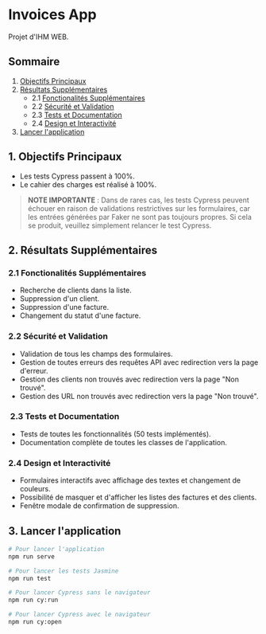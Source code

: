 # Invoices App

Projet d'IHM WEB.

## Sommaire

1. [Objectifs Principaux](#1-objectifs-principaux)
2. [Résultats Supplémentaires](#2-résultats-supplémentaires)
   - 2.1 [Fonctionalités Supplémentaires](#21-fonctionalités-supplémentaires)
   - 2.2 [Sécurité et Validation](#22-sécurité-et-validation)
   - 2.3 [Tests et Documentation](#23-tests-et-documentation)
   - 2.4 [Design et Interactivité](#24-design-et-interactivité)
3. [Lancer l'application](#3-lancer-lapplication)

## 1. Objectifs Principaux

- Les tests Cypress passent à 100%.
- Le cahier des charges est réalisé à 100%.

> **NOTE IMPORTANTE** : Dans de rares cas, les tests Cypress peuvent échouer en raison de validations restrictives sur les formulaires, car les entrées générées par Faker ne sont pas toujours propres. Si cela se produit, veuillez simplement relancer le test Cypress.

## 2. Résultats Supplémentaires

### 2.1 Fonctionalités Supplémentaires

- Recherche de clients dans la liste.
- Suppression d'un client.
- Suppression d'une facture.
- Changement du statut d'une facture.

### 2.2 Sécurité et Validation

- Validation de tous les champs des formulaires.
- Gestion de toutes erreurs des requêtes API avec redirection vers la page d'erreur.
- Gestion des clients non trouvés avec redirection vers la page "Non trouvé".
- Gestion des URL non trouvés avec redirection vers la page "Non trouvé".

###  2.3 Tests et Documentation

- Tests de toutes les fonctionnalités (50 tests implémentés).
- Documentation complète de toutes les classes de l'application.

### 2.4 Design et Interactivité

- Formulaires interactifs avec affichage des textes et changement de couleurs.
- Possibilité de masquer et d'afficher les listes des factures et des clients.
- Fenêtre modale de confirmation de suppression.

## 3. Lancer l'application

```bash
# Pour lancer l'application
npm run serve

# Pour lancer les tests Jasmine
npm run test

# Pour lancer Cypress sans le navigateur
npm run cy:run

# Pour lancer Cypress avec le navigateur
npm run cy:open

```